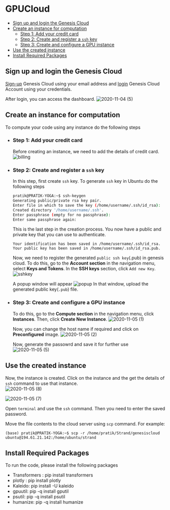 # GPUCloud
* [Sign up and login the Genesis Cloud](#sign-up-and-login-the-genesis-cloud)
* [Create an instance for computation](#create-an-instance-for-computation)
  * [Step 1: Add your credit card](#step-1-add-your-credit-card)
  * [Step 2: Create and register a `ssh` key](#step-2-create-and-register-a-ssh-key)
  * [Step 3: Create and configure a GPU instance](#step-3-create-and-configure-a-GPU-instance)
* [Use the created instance](#use-the-created-instance)
* [Install Required Packages](#install-required-packages)


## Sign up and login the Genesis Cloud

[Sign-up](https://account.genesiscloud.com/signup/HX6DfDGFuxSn0sSmPmSKB) Genesis Cloud using your email address and [login](https://account.genesiscloud.com/signin/tGu7mwKi5_f3naXxcomYy) Genesis Cloud Account using your credentials. 

   After login, you can access the dashboard.
   ![2020-11-04 (5)](https://user-images.githubusercontent.com/29531232/98150935-6bd6eb80-1ef5-11eb-9dff-cfe7e71e7bec.png)

## Create an instance for computation 
To compute your code using any instance do the following steps

 * ### Step 1: Add your credit card
   Before creating an instance, we need to add the details of credit card. 
   ![billing](https://user-images.githubusercontent.com/29531232/98151665-8f4e6600-1ef6-11eb-9444-f9bb554f31a5.png)
 
 * ### Step 2: Create and register a `ssh` key
   In this step, first create `ssh` key. To generate `ssh` key in Ubuntu do the following steps
   ```sh
   pratik@PRATIK-YOGA:~$ ssh-keygen
   Generating public/private rsa key pair.
   Enter file in which to save the key (/home/username/.ssh/id_rsa):
   Created directory '/home/username/.ssh'.
   Enter passphrase (empty for no passphrase):
   Enter same passphrase again:
   ```
   This is the last step in the creation process. You now have a public and private key that you can use to authenticate.
   ```
   Your identification has been saved in /home/username/.ssh/id_rsa.
   Your public key has been saved in /home/username/.ssh/id_rsa.pub.
   ```
   Now, we need to register the generated `public ssh key`(.pub) in genesis cloud. To do this, go to the **Account section** in the navigation menu, select **Keys and Tokens**. In the **SSH keys** section, click `Add new Key`.
   ![sshkey](https://user-images.githubusercontent.com/29531232/98155932-10106080-1efd-11eb-8965-a549a70491fe.png)
   
   A popup window will appear
   ![popup](https://user-images.githubusercontent.com/29531232/98157375-4818a300-1eff-11eb-9892-96bb6b984d77.png)
   In that window, upload the generated public key(`.pub`) file. 
   
  * ### Step 3: Create and configure a GPU instance
    To do this, go to the **Compute section** in the navigation menu, click **Instances**. Then, click **Create New Instance**.
    ![2020-11-05 (1)](https://user-images.githubusercontent.com/29531232/98163640-16a4d500-1f09-11eb-8dfc-8a0b7b465190.png)
    
    
    Now, you can change the host name if required and click on **Preconfigured** image. 
    ![2020-11-05 (2)](https://user-images.githubusercontent.com/29531232/98164219-f9bcd180-1f09-11eb-9edc-a4405c9c718b.png)
    
    
    Now, generate the passowrd and save it for further use
    ![2020-11-05 (5)](https://user-images.githubusercontent.com/29531232/98164573-810a4500-1f0a-11eb-97f1-c66e659b733f.png)
    
    
## Use the created instance 
   Now, the instance is created. Click on the instance and the get the details of `ssh` command to use that instance.   
   ![2020-11-05 (8)](https://user-images.githubusercontent.com/29531232/98167328-e6f8cb80-1f0e-11eb-8ea8-56c9354c0b9c.png)
    
   ![2020-11-05 (7)](https://user-images.githubusercontent.com/29531232/98167432-11e31f80-1f0f-11eb-93fa-d9c1618e4480.png)
   
   Open `terminal` and use the `ssh` command. Then you need to enter the saved password. 
   
   Move the file contents to the cloud server using `scp` command. For example:
   ```
   (base) pratik@PRATIK-YOGA:~$ scp -r /home/pratik/Strand/genesiscloud ubuntu@194.61.21.142:/home/ubuntu/strand 
   ```
   
## Install Required Packages
   To run the code, please install the following packages
   - Transformers : pip install transformers
   - plotly : pip install plotly
   - Kaleido: pip install -U kaleido
   - gpuutil: pip -q install gputil
   - psutil: pip -q install psutil
   - humanize: pip -q install humanize

    



